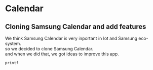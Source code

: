# Calendar

## Cloning Samsung Calendar and add features

We think Samsung Calendar is very inportant in Iot and Samsung eco-system.</br>
so we decided to clone Samsung Calendar.</br>
and when we did that, we got ideas to improve this app.<br>

``` cpp
printf
```
